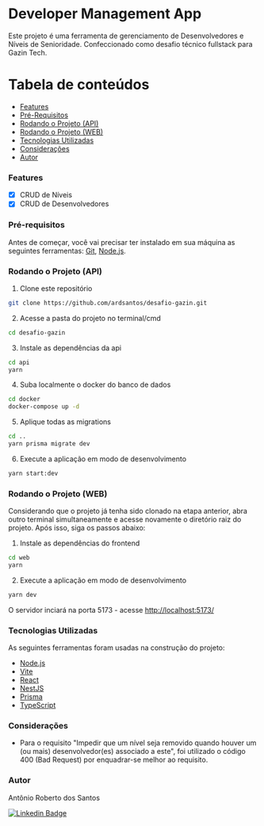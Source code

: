 # Developer Management App

Este projeto é uma ferramenta de gerenciamento de Desenvolvedores e Níveis de Senioridade. Confeccionado como desafio técnico fullstack para Gazin Tech.

# Tabela de conteúdos

<!--ts-->

- [Features](#Features)
- [Pré-Requisitos](#pre-requisitos)
- [Rodando o Projeto (API)](<#rodando-o-projeto-(api)>)
- [Rodando o Projeto (WEB)](<#rodando-o-projeto-(web)>)
- [Tecnologias Utilizadas](#tecnologias-utilizadas)
- [Considerações](#consideracoes)
- [Autor](#autor)
<!--te-->

### Features

- [x] CRUD de Níveis
- [x] CRUD de Desenvolvedores

### Pré-requisitos

Antes de começar, você vai precisar ter instalado em sua máquina as seguintes ferramentas:
[Git](https://git-scm.com), [Node.js](https://nodejs.org/en/).

### Rodando o Projeto (API)

1. Clone este repositório

```sh
git clone https://github.com/ardsantos/desafio-gazin.git
```

2. Acesse a pasta do projeto no terminal/cmd

```sh
cd desafio-gazin
```

3. Instale as dependências da api

```sh
cd api
yarn
```

4. Suba localmente o docker do banco de dados

```sh
cd docker
docker-compose up -d
```

5. Aplique todas as migrations

```sh
cd ..
yarn prisma migrate dev
```

6. Execute a aplicação em modo de desenvolvimento

```sh
yarn start:dev
```

### Rodando o Projeto (WEB)

Considerando que o projeto já tenha sido clonado na etapa anterior, abra outro terminal simultaneamente e acesse novamente o diretório raiz do projeto. Após isso, siga os passos abaixo:

1. Instale as dependências do frontend

```sh
cd web
yarn
```

2. Execute a aplicação em modo de desenvolvimento

```sh
yarn dev
```

O servidor inciará na porta 5173 - acesse <http://localhost:5173/>

### Tecnologias Utilizadas

As seguintes ferramentas foram usadas na construção do projeto:

- [Node.js](https://nodejs.org/en/)
- [Vite](https://vitejs.dev/)
- [React](https://pt-br.reactjs.org/)
- [NestJS](https://nestjs.com/)
- [Prisma](https://www.prisma.io/)
- [TypeScript](https://www.typescriptlang.org/)

### Considerações

- Para o requisito "Impedir que um nível seja removido quando houver um (ou mais) desenvolvedor(es) associado a este", foi utilizado o código 400 (Bad Request) por enquadrar-se melhor ao requisito.

### Autor

Antônio Roberto dos Santos

[![Linkedin Badge](https://img.shields.io/badge/-Linkedin-blue?style=flat-square&logo=Linkedin&logoColor=white&link=https://www.linkedin.com/in/ardsan/)](https://www.linkedin.com/in/ardsan/)
